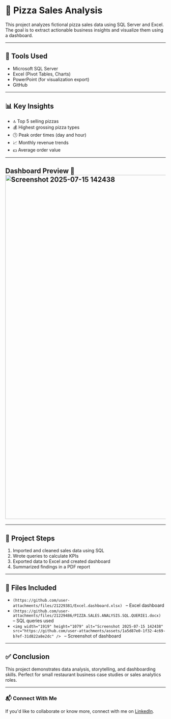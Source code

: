 # 🍕 Pizza Sales Analysis

This project analyzes fictional pizza sales data using SQL Server and Excel. The goal is to extract actionable business insights and visualize them using a dashboard.

---

## 📂 Tools Used
- Microsoft SQL Server
- Excel (Pivot Tables, Charts)
- PowerPoint (for visualization export)
- GitHub

---

## 📊 Key Insights
- 🔝 Top 5 selling pizzas
- 💰 Highest grossing pizza types
- 🕒 Peak order times (day and hour)
- 📈 Monthly revenue trends
- 💵 Average order value

---

## Dashboard Preview 📌 <img width="1919" height="1079" alt="Screenshot 2025-07-15 142438" src="https://github.com/user-attachments/assets/00646ed1-dc2b-4692-b0f2-f600020ee39e" />

---

## 📝 Project Steps
1. Imported and cleaned sales data using SQL
2. Wrote queries to calculate KPIs
3. Exported data to Excel and created dashboard
4. Summarized findings in a PDF report

---

## 📄 Files Included
- `(https://github.com/user-attachments/files/21229381/Excel.dashboard.xlsx)
 ` – Excel dashboard
- `(https://github.com/user-attachments/files/21229486/PIZZA.SALES.ANALYSIS.SQL.QUERIE1.docx)
 ` – SQL queries used
- `<img width="1919" height="1079" alt="Screenshot 2025-07-15 142438" src="https://github.com/user-attachments/assets/1a5d87e0-1f32-4c69-b7ef-31d822a8e2dc" />
` – Screenshot of dashboard

---

## ✅ Conclusion

This project demonstrates data analysis, storytelling, and dashboarding skills. Perfect for small restaurant business case studies or sales analytics roles.

---

### 📬 Connect With Me
If you'd like to collaborate or know more, connect with me on [LinkedIn](https://www.linkedin.com/in/praneeth-m-6a3b5b374?utm_source=share&utm_campaign=share_via&utm_content=profile&utm_medium=android_app).
